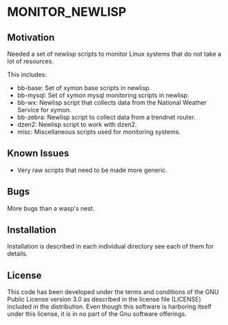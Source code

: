 MONITOR_NEWLISP
============
Motivation
----------

Needed a set of newlisp scripts to monitor Linux systems 
that do not take a lot of  resources. 

This includes:

* bb-base: Set of xymon base scripts in newlisp.
* bb-mysql: Set of xymon mysql monitoring scripts in newlisp.
* bb-wx: Newlisp script that collects data from the National Weather 
Service for xymon.
* bb-zebra: Newlisp script to collect data from a trendnet router.
* dzen2: Newlisp script to work with dzen2.
* misc: Miscellaneous scripts used for monitoring systems. 

Known Issues
------------

* Very raw scripts that need to be made more generic.

Bugs
----

More bugs than a wasp's nest.

Installation
------------

Installation is described in each individual directory
see each of them for details.

License
-------
This code has been developed under the terms and conditions of the 
GNU Public License version 3.0 as described in the license file (LICENSE) 
included in the distribution.  Even though this software is harboring itself
under this license, it is in no part of the Gnu software offerings. 
